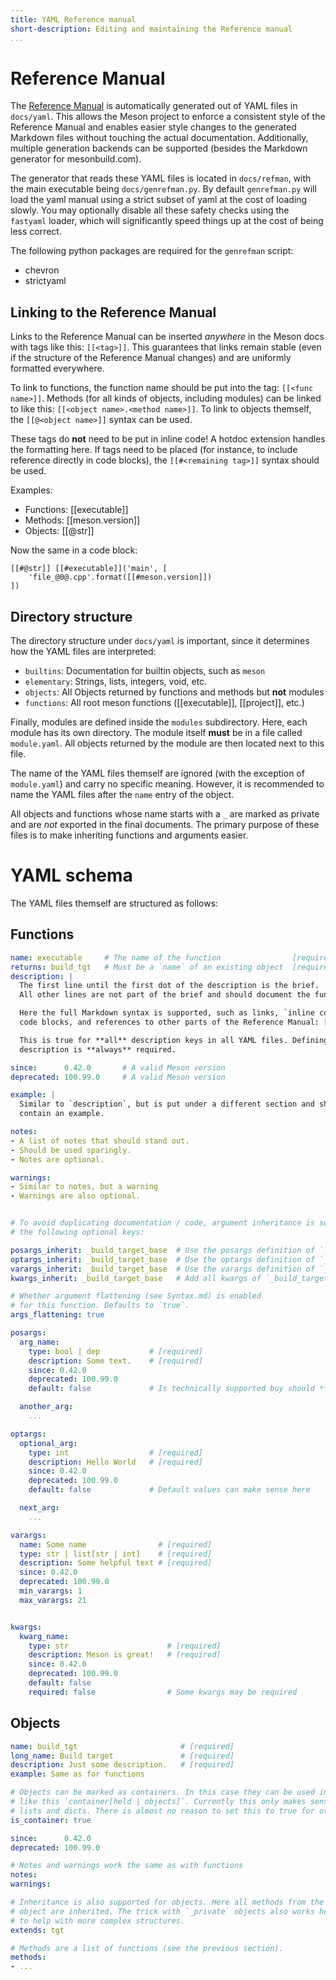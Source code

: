 ```yaml
---
title: YAML Reference manual
short-description: Editing and maintaining the Reference manual
...
```


# Reference Manual

The [Reference Manual](Reference-manual.md) is automatically generated out of YAML
files in `docs/yaml`. This allows the Meson project to enforce a consistent
style of the Reference Manual and enables easier style changes to the generated
Markdown files without touching the actual documentation.
Additionally, multiple generation backends can be supported (besides the
Markdown generator for mesonbuild.com).

The generator that reads these YAML files is located in `docs/refman`, with the
main executable being `docs/genrefman.py`.  By default `genrefman.py` will load
the yaml manual using a strict subset of yaml at the cost of loading slowly.
You may optionally disable all these safety checks using the `fastyaml` loader,
which will significantly speed things up at the cost of being less correct.

The following python packages are required for the `genrefman` script:

- chevron
- strictyaml

## Linking to the Reference Manual

Links to the Reference Manual can be inserted *anywhere* in the Meson docs with
tags like this: `[[<tag>]]`. This guarantees that links remain stable (even if
the structure of the Reference Manual changes) and are uniformly formatted
everywhere.

To link to functions, the function name should be put into the tag:
`[[<func name>]]`.
Methods (for all kinds of objects, including modules) can be linked to like
this: `[[<object name>.<method name>]]`.
To link to objects themself, the `[[@<object name>]]` syntax can be used.

These tags do **not** need to be put in inline code! A hotdoc extension handles
the formatting here. If tags need to be placed (for instance, to include reference
directly in code blocks), the `[[#<remaining tag>]]` syntax should be used.

Examples:
- Functions: [[executable]]
- Methods: [[meson.version]]
- Objects: [[@str]]

Now the same in a code block:

```meson
[[#@str]] [[#executable]]('main', [
    'file_@0@.cpp'.format([[#meson.version]])
])
```


## Directory structure

The directory structure under `docs/yaml` is important, since it determines how
the YAML files are interpreted:

- `builtins`: Documentation for builtin objects, such as `meson`
- `elementary`: Strings, lists, integers, void, etc.
- `objects`: All Objects returned by functions and methods but **not** modules
- `functions`: All root meson functions ([[executable]], [[project]], etc.)

Finally, modules are defined inside the `modules` subdirectory. Here, each
module has its own directory. The module itself **must** be in a file called
`module.yaml`. All objects returned by the module are then located next to this
file.

The name of the YAML files themself are ignored (with the exception of
`module.yaml`) and carry no specific meaning. However, it is recommended to name
the YAML files after the `name` entry of the object.

All objects and functions whose name starts with a `_` are marked as private and
are *not* exported in the final documents. The primary purpose of these files
is to make inheriting functions and arguments easier.



# YAML schema

The YAML files themself are structured as follows:

## Functions

```yaml
name: executable     # The name of the function                [required]
returns: build_tgt   # Must be a `name` of an existing object  [required]
description: |
  The first line until the first dot of the description is the brief.
  All other lines are not part of the brief and should document the function

  Here the full Markdown syntax is supported, such as links, `inline code`,
  code blocks, and references to other parts of the Reference Manual: [[@str]].

  This is true for **all** description keys in all YAML files. Defining a
  description is **always** required.

since:      0.42.0       # A valid Meson version
deprecated: 100.99.0     # A valid Meson version

example: |
  Similar to `description`, but is put under a different section and should
  contain an example.

notes:
- A list of notes that should stand out.
- Should be used sparingly.
- Notes are optional.

warnings:
- Similar to notes, but a warning
- Warnings are also optional.


# To avoid duplicating documentation / code, argument inheritance is supported with
# the following optional keys:

posargs_inherit: _build_target_base  # Use the posargs definition of `_build_target_base` here
optargs_inherit: _build_target_base  # Use the optargs definition of `_build_target_base` here
varargs_inherit: _build_target_base  # Use the varargs definition of `_build_target_base` here
kwargs_inherit: _build_target_base   # Add all kwargs of `_build_target_base` to this function

# Whether argument flattening (see Syntax.md) is enabled
# for this function. Defaults to `true`.
args_flattening: true

posargs:
  arg_name:
    type: bool | dep           # [required]
    description: Some text.    # [required]
    since: 0.42.0
    deprecated: 100.99.0
    default: false             # Is technically supported buy should **not** be used for posargs

  another_arg:
    ...

optargs:
  optional_arg:
    type: int                  # [required]
    description: Hello World   # [required]
    since: 0.42.0
    deprecated: 100.99.0
    default: false             # Default values can make sense here

  next_arg:
    ...

varargs:
  name: Some name                # [required]
  type: str | list[str | int]    # [required]
  description: Some helpful text # [required]
  since: 0.42.0
  deprecated: 100.99.0
  min_varargs: 1
  max_varargs: 21


kwargs:
  kwarg_name:
    type: str                      # [required]
    description: Meson is great!   # [required]
    since: 0.42.0
    deprecated: 100.99.0
    default: false
    required: false                # Some kwargs may be required
```


## Objects

```yaml
name: build_tgt                       # [required]
long_name: Build target               # [required]
description: Just some description.   # [required]
example: Same as for functions

# Objects can be marked as containers. In this case they can be used in a `type`
# like this `container[held | objects]`. Currently this only makes sense for
# lists and dicts. There is almost no reason to set this to true for other objects.
is_container: true

since:      0.42.0
deprecated: 100.99.0

# Notes and warnings work the same as with functions
notes:
warnings:

# Inheritance is also supported for objects. Here all methods from the parent
# object are inherited. The trick with `_private` objects also works here
# to help with more complex structures.
extends: tgt

# Methods are a list of functions (see the previous section).
methods:
- ...
```
